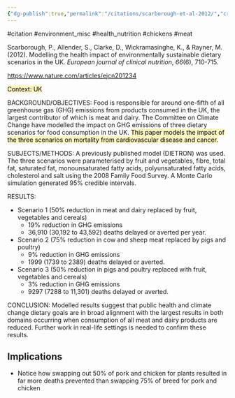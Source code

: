 ```yaml
---
{"dg-publish":true,"permalink":"/citations/scarborough-et-al-2012/","created":"2025-10-23T17:42:44.421+01:00","updated":"2025-10-26T00:57:31.801+01:00"}
---
```


#citation #environment_misc #health_nutrition #chickens #meat 

Scarborough, P., Allender, S., Clarke, D., Wickramasinghe, K., & Rayner, M. (2012). Modelling the health impact of environmentally sustainable dietary scenarios in the UK. _European journal of clinical nutrition_, _66_(6), 710-715.

https://www.nature.com/articles/ejcn201234

<mark style="background: #FFF3A3A6;">Context: UK</mark>

BACKGROUND/OBJECTIVES: Food is responsible for around one-fifth of all greenhouse gas (GHG) emissions from products
consumed in the UK, the largest contributor of which is meat and dairy. The Committee on Climate Change have modelled the
impact on GHG emissions of three dietary scenarios for food consumption in the UK. <mark style="background: #FFF3A3A6;">This paper models the impact of the three scenarios on mortality from cardiovascular disease and cancer.</mark>

SUBJECTS/METHODS: A previously published model (DIETRON) was used. The three scenarios were parameterised by fruit and
vegetables, fibre, total fat, saturated fat, monounsaturated fatty acids, polyunsaturated fatty acids, cholesterol and salt using the
2008 Family Food Survey. A Monte Carlo simulation generated 95% credible intervals.

RESULTS: 
- Scenario 1 (50% reduction in meat and dairy replaced by fruit, vegetables and cereals)
	- 19% reduction in GHG emissions
	- 36,910 (30,192 to 43,592) deaths delayed or averted per year. 
- Scenario 2 (75% reduction in cow and sheep meat replaced by pigs and poultry)
	- 9% reduction in GHG emissions
	- 1999 (1739 to 2389) deaths delayed or averted. 
- Scenario 3 (50% reduction in pigs and poultry replaced with fruit, vegetables and cereals)
	- 3% reduction in GHG emissions
	- 9297 (7288 to 11,301) deaths delayed or averted.

CONCLUSION: Modelled results suggest that public health and climate change dietary goals are in broad alignment with the
largest results in both domains occurring when consumption of all meat and dairy products are reduced. Further work in real-life
settings is needed to confirm these results.

## Implications
- Notice how swapping out 50% of pork and chicken for plants resulted in far more deaths prevented than swapping 75% of breed for pork and chicken